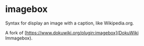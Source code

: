 # imagebox
Syntax for display an image with a caption, like Wikipedia.org.

A fork of [https://www.dokuwiki.org/plugin:imagebox](DokuWiki Immagebox).
